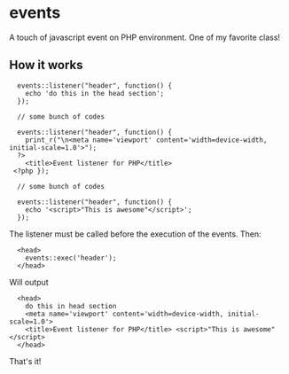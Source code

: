 # events
A touch of javascript event on PHP environment. One of my favorite class!

## How it works

``` 
  events::listener("header", function() {
    echo 'do this in the head section';
  });
  
  // some bunch of codes
  
  events::listener("header", function() {
    print_r("\n<meta name='viewport' content='width=device-width, initial-scale=1.0'>");
  ?>
    <title>Event listener for PHP</title>
 <?php });

  // some bunch of codes
  
  events::listener("header", function() {
    echo '<script>"This is awesome"</script>';
  });
```

The listener must be called before the execution of the events. Then:

```
  <head>
    events::exec('header');
  </head>
```
Will output

```
  <head>
    do this in head section
    <meta name='viewport' content='width=device-width, initial-scale=1.0'> 
    <title>Event listener for PHP</title> <script>"This is awesome"</script>
  </head>
```

That's it!
